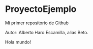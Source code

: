 # ProyectoEjemplo
Mi primer repositorio de Github

Autor: Alberto Haro Escamilla, alias Beto.

Hola mundo!



